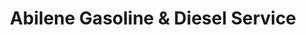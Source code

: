 ---
title: "Abilene Gasoline & Diesel Service"
url: /merkel/abilene-gasoline-und-diesel-service/
shop: Autowerkstatt
---